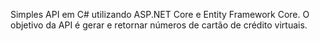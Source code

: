 Simples API em C# utilizando ASP.NET Core e Entity Framework Core.
O objetivo da API é gerar e retornar números de cartão de crédito virtuais. 

